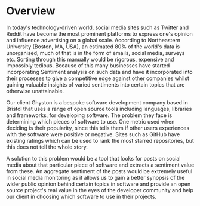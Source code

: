 # Overview

In today's technology-driven world, social media sites such as Twitter and Reddit have become the most prominent platforms to express one's opinion and influence advertising on a global scale. According to Northeastern University (Boston, MA, USA), an estimated 80% of the world's data is unorganised, much of that is in the form of emails, social media, surveys etc. Sorting through this manually would be rigorous, expensive and impossibly tedious. Because of this many businesses have started incorporating Sentiment analysis on such data and have it incorporated into their processes to give a competitive edge against other companies whilst gaining valuable insights of varied sentiments into certain topics that are otherwise unattainable.

Our client Ghyston is a bespoke software development company based in Bristol that uses a range of open source tools including languages, libraries and frameworks, for developing software. The problem they face is determining which pieces of software to use. One metric used when deciding is their popularity, since this tells them if other users experiences with the software were positive or negative. Sites such as GitHub have existing ratings which can be used to rank the most starred repositories, but this does not tell the whole story.

A solution to this problem would be a tool that looks for posts on social media about that particular piece of software and extracts a sentiment value from these. An aggregate sentiment of the posts would be extremely useful in social media monitoring as it allows us to gain a better synopsis of the wider public opinion behind certain topics in software and provide an open source project's real value in the eyes of the developer community and help our client in choosing which software to use in their projects.
